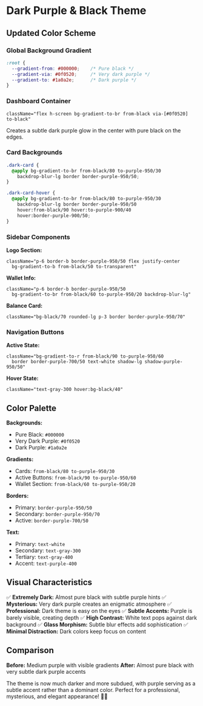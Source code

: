 # Dark Purple & Black Theme

## Updated Color Scheme

### Global Background Gradient

```css
:root {
  --gradient-from: #000000;    /* Pure black */
  --gradient-via: #0f0520;     /* Very dark purple */
  --gradient-to: #1a0a2e;      /* Dark purple */
}
```

### Dashboard Container

```tsx
className="flex h-screen bg-gradient-to-br from-black via-[#0f0520] to-black"
```

Creates a subtle dark purple glow in the center with pure black on the edges.

### Card Backgrounds

```css
.dark-card {
  @apply bg-gradient-to-br from-black/80 to-purple-950/30 
    backdrop-blur-lg border border-purple-950/50;
}

.dark-card-hover {
  @apply bg-gradient-to-br from-black/80 to-purple-950/30 
    backdrop-blur-lg border border-purple-950/50 
    hover:from-black/90 hover:to-purple-900/40 
    hover:border-purple-900/50;
}
```

### Sidebar Components

**Logo Section:**
```tsx
className="p-6 border-b border-purple-950/50 flex justify-center 
  bg-gradient-to-b from-black/50 to-transparent"
```

**Wallet Info:**
```tsx
className="p-6 border-b border-purple-950/50 
  bg-gradient-to-br from-black/60 to-purple-950/20 backdrop-blur-lg"
```

**Balance Card:**
```tsx
className="bg-black/70 rounded-lg p-3 border border-purple-950/70"
```

### Navigation Buttons

**Active State:**
```tsx
className="bg-gradient-to-r from-black/90 to-purple-950/60 
  border border-purple-700/50 text-white shadow-lg shadow-purple-950/50"
```

**Hover State:**
```tsx
className="text-gray-300 hover:bg-black/40"
```

## Color Palette

**Backgrounds:**
- Pure Black: `#000000`
- Very Dark Purple: `#0f0520`
- Dark Purple: `#1a0a2e`

**Gradients:**
- Cards: `from-black/80 to-purple-950/30`
- Active Buttons: `from-black/90 to-purple-950/60`
- Wallet Section: `from-black/60 to-purple-950/20`

**Borders:**
- Primary: `border-purple-950/50`
- Secondary: `border-purple-950/70`
- Active: `border-purple-700/50`

**Text:**
- Primary: `text-white`
- Secondary: `text-gray-300`
- Tertiary: `text-gray-400`
- Accent: `text-purple-400`

## Visual Characteristics

✅ **Extremely Dark:** Almost pure black with subtle purple hints
✅ **Mysterious:** Very dark purple creates an enigmatic atmosphere
✅ **Professional:** Dark theme is easy on the eyes
✅ **Subtle Accents:** Purple is barely visible, creating depth
✅ **High Contrast:** White text pops against dark background
✅ **Glass Morphism:** Subtle blur effects add sophistication
✅ **Minimal Distraction:** Dark colors keep focus on content

## Comparison

**Before:** Medium purple with visible gradients
**After:** Almost pure black with very subtle dark purple accents

The theme is now much darker and more subdued, with purple serving as a subtle accent rather than a dominant color. Perfect for a professional, mysterious, and elegant appearance! 🖤💜
